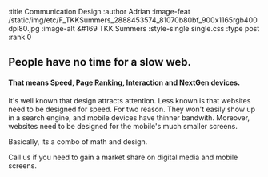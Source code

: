 :title Communication Design
:author Adrian
:image-feat /static/img/etc/F_TKKSummers_2888453574_81070b80bf_900x1165rgb400dpi80.jpg
:image-alt &#169 TKK Summers
:style-single single.css
:type post
:rank 0

<h2>People have no time for a slow web.</h2>
<h4>That means Speed, Page Ranking, Interaction and NextGen devices.</h4>

<p>It's well known that design attracts attention. Less known is that websites need to be designed for speed. For two reason. They won't easily show up in a search engine, and mobile devices have thinner bandwith. Moreover, websites need to be designed for the mobile's much smaller screens.</p>
<p>Basically, its a combo of math and design.</p>
<p>Call us if you need to gain a market share on digital media and mobile screens.</p>
